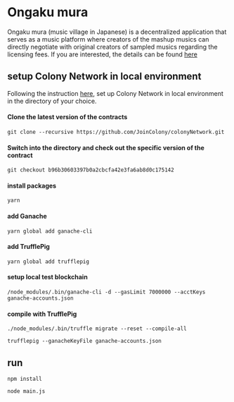 # Ongaku mura
Ongaku mura (music village in Japanese) is a decentralized application that serves as a music platform where creators of the mashup musics can directly negotiate with original creators of sampled musics regarding the licensing fees.
If you are interested, the details can be found [here](https://medium.com/@somasuzuki/ongaku-mura-colony-hackathon-f2a2673e0b50) 

## setup Colony Network in local environment

Following the instruction [here](https://docs.colony.io/colonyjs/docs-get-started/), set up Colony Network in local environment in the directory of your choice.

#### Clone the latest version of the contracts

``
git clone --recursive https://github.com/JoinColony/colonyNetwork.git
``

#### Switch into the directory and check out the specific version of the contract

``
git checkout b96b30603397b0a2cbcfa42e3fa6ab8d0c175142
``

#### install packages

``
yarn
``

#### add Ganache

``
yarn global add ganache-cli
``

#### add TrufflePig

``
yarn global add trufflepig
``

#### setup local test blockchain

``
/node_modules/.bin/ganache-cli -d --gasLimit 7000000 --acctKeys ganache-accounts.json
``

#### compile with TrufflePig

``
./node_modules/.bin/truffle migrate --reset --compile-all
``

``
trufflepig --ganacheKeyFile ganache-accounts.json
``

## run 

``
npm install
``

``
node main.js
``
